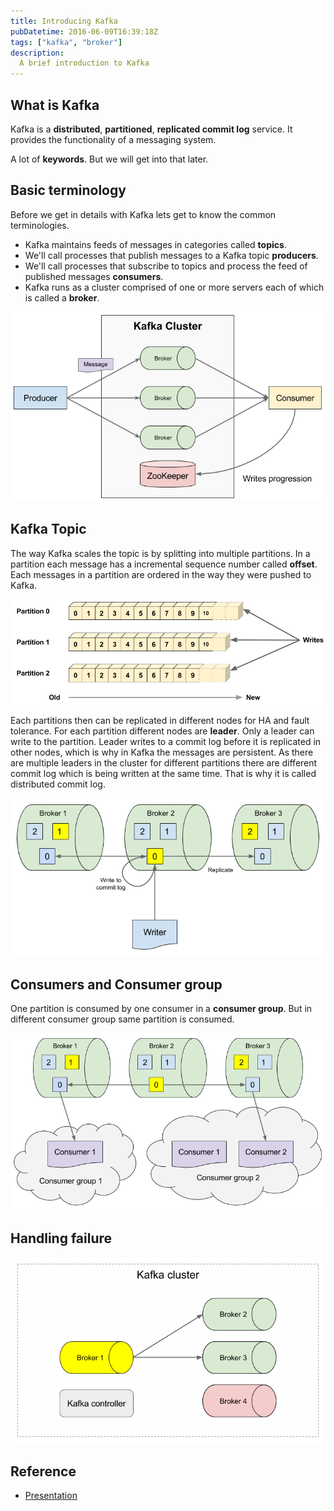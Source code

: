 ```yaml
---
title: Introducing Kafka
pubDatetime: 2016-06-09T16:39:18Z
tags: ["kafka", "broker"]
description:
  A brief introduction to Kafka
---
```

## What is Kafka
Kafka is a **distributed**, **partitioned**, **replicated commit log** service.
It provides the functionality of a messaging system.

A lot of **keywords**. But we will get into that later.

## Basic terminology
Before we get in details with Kafka lets get to know the common terminologies.

* Kafka maintains feeds of messages in categories called **topics**.
* We'll call processes that publish messages to a Kafka topic **producers**.
* We'll call processes that subscribe to topics and process the feed of published messages **consumers**.
* Kafka runs as a cluster comprised of one or more servers each of which is called a **broker**.

![Figure 1: Basic terminologies](../../../assets/blog/introducing-kafka/terminologies.png)

## Kafka Topic
The way Kafka scales the topic is by splitting into multiple partitions.
In a partition each message has a incremental sequence number called **offset**.
Each messages in a partition are ordered in the way they were pushed to Kafka.

![Figure 2: Topics are distributed in partitions](../../../assets/blog/introducing-kafka/partitions.png)

Each partitions then can be replicated in different nodes for HA and fault tolerance.
For each partition different nodes are **leader**. Only a leader can write to the partition.
Leader writes to a commit log before it is replicated in other nodes, which is why in Kafka the messages are persistent. 
As there are multiple leaders in the cluster for different partitions 
there are different commit log which is being written at the same time. That is why it is called
distributed commit log.

![Figure 3: Partitions are replicated in the cluster](../../../assets/blog/introducing-kafka/write_to_partition.png)

## Consumers and Consumer group

One partition is consumed by one consumer in a **consumer group**.
But in different consumer group same partition is consumed. 

![Figure 4: Consumer groups](../../../assets/blog/introducing-kafka/consumer_groups.png)


## Handling failure
![Figure 5: Handling failure](../../../assets/blog/introducing-kafka/handling_failure.png)


## Reference
* [Presentation](https://docs.google.com/presentation/d/1tZQZQv7iRrYSEJr-qFBON7B9bV8kAmox56wV3Qq_S0E/pub?start=false&loop=false&delayms=3000)